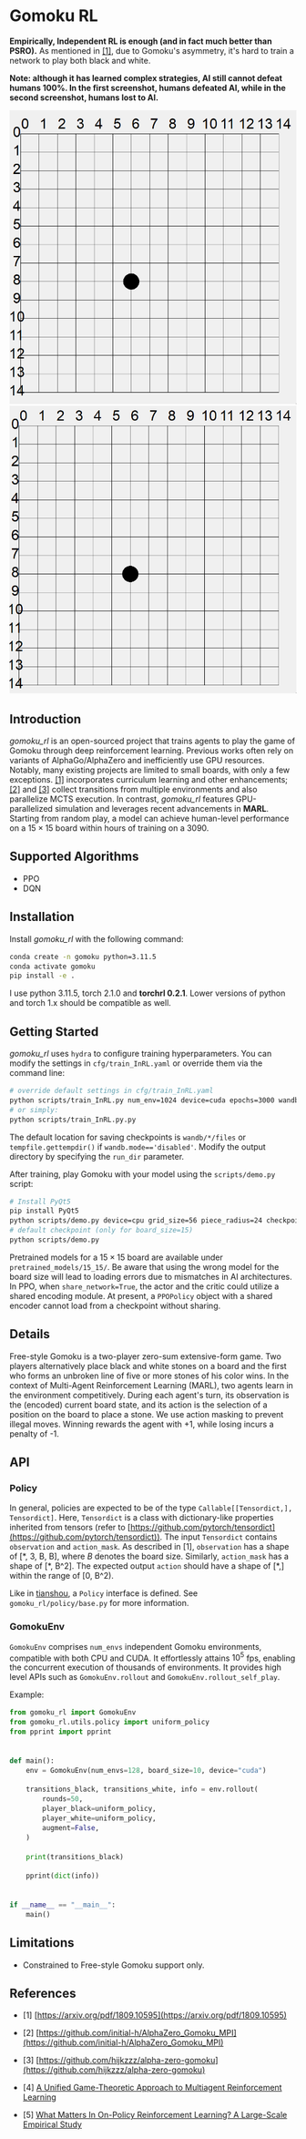 # Gomoku RL

**Empirically, Independent RL is enough (and in fact much better than PSRO).** As mentioned in [[1]](#refer-anchor-1), due to Gomoku's asymmetry, it's hard to train a network to play both black and white.

**Note: although it has learned complex strategies, AI still cannot defeat humans 100%. In the first screenshot, humans defeated AI, while in the second screenshot, humans lost to AI.**

![](/images/lose1.gif)
![](/images/win1.gif)

## Introduction

*gomoku_rl* is an open-sourced project that trains agents to play the game of Gomoku through deep reinforcement learning. Previous works often rely on variants of AlphaGo/AlphaZero and inefficiently use GPU resources. Notably, many existing projects are limited to small boards, with only a few exceptions. [[1]](#refer-anchor-1) incorporates curriculum learning and other enhancements;  [[2]](#refer-anchor-2)  and  [[3]](#refer-anchor-3)  collect transitions from multiple environments and also parallelize MCTS execution. In contrast, *gomoku_rl* features GPU-parallelized simulation and leverages recent advancements in **MARL**. Starting from random play, a model can achieve human-level performance on a $15\times15$ board within hours of training on a 3090.

## Supported Algorithms

- PPO
- DQN

## Installation

Install *gomoku_rl* with the following command:

```bash
conda create -n gomoku python=3.11.5
conda activate gomoku
pip install -e .
```

I use python 3.11.5, torch 2.1.0 and **torchrl 0.2.1**. Lower versions of python and torch 1.x should be compatible as well. 

## Getting Started

*gomoku_rl* uses `hydra` to configure training hyperparameters. You can modify the settings in `cfg/train_InRL.yaml` or override them via the command line:

```bash
# override default settings in cfg/train_InRL.yaml
python scripts/train_InRL.py num_env=1024 device=cuda epochs=3000 wandb.mode=online
# or simply:
python scripts/train_InRL.py.py
```

The default location for saving checkpoints is `wandb/*/files` or `tempfile.gettempdir()` if `wandb.mode=='disabled'`. Modify the output directory by specifying the `run_dir` parameter.

After training, play Gomoku with your model using the `scripts/demo.py` script:

```bash
# Install PyQt5
pip install PyQt5
python scripts/demo.py device=cpu grid_size=56 piece_radius=24 checkpoint=/model/path
# default checkpoint (only for board_size=15)
python scripts/demo.py
```

Pretrained models for a $15\times15$ board are available under  `pretrained_models/15_15/`. Be aware that using the wrong model for the board size will lead to loading errors due to mismatches in AI architectures. In PPO, when `share_network=True`, the actor and the critic could utilize a shared encoding module. At present, a `PPOPolicy` object with a shared encoder cannot load from a checkpoint without sharing.

## Details

Free-style Gomoku is a two-player zero-sum extensive-form game. Two players alternatively place black and white stones on a board and the first who forms an unbroken line of five or more stones of his color wins. In the context of Multi-Agent Reinforcement Learning (MARL), two agents learn in the environment competitively. During each agent's turn, its observation is the (encoded) current board state, and its action is the selection of a position on the board to place a stone. We use action masking to prevent illegal moves. Winning rewards the agent with +1, while losing incurs a penalty of -1. 


## API

### Policy
In general, policies are expected to be of the type `Callable[[Tensordict,], Tensordict]`. Here, `Tensordict` is a class with dictionary-like properties inherited from tensors (refer to [https://github.com/pytorch/tensordict](https://github.com/pytorch/tensordict)). The input `Tensordict` contains `observation` and `action_mask`. As described in [1], `observation` has a shape of [\*, 3, B, B], where $B$ denotes the board size. Similarly, `action_mask` has a shape of [\*, B^2]. The expected output `action` should have a shape of [\*,] within the range of [0, B^2).

Like in [tianshou](https://github.com/thu-ml/tianshou), a `Policy` interface is defined. See `gomoku_rl/policy/base.py` for more information.


### GomokuEnv

`GomokuEnv` comprises `num_envs` independent Gomoku environments, compatible with both CPU and CUDA. It effortlessly attains $10^5$ fps, enabling the concurrent execution of thousands of environments. It provides high level APIs such as `GomokuEnv.rollout` and `GomokuEnv.rollout_self_play`.

Example:

```python
from gomoku_rl import GomokuEnv
from gomoku_rl.utils.policy import uniform_policy
from pprint import pprint


def main():
    env = GomokuEnv(num_envs=128, board_size=10, device="cuda")

    transitions_black, transitions_white, info = env.rollout(
        rounds=50,
        player_black=uniform_policy,
        player_white=uniform_policy,
        augment=False,
    )

    print(transitions_black)

    pprint(dict(info))


if __name__ == "__main__":
    main()

```

## Limitations

- Constrained to Free-style Gomoku support only.

## References

<div id="refer-anchor-1"></div>

- [1] [https://arxiv.org/pdf/1809.10595](https://arxiv.org/pdf/1809.10595)

<div id="refer-anchor-2"></div>

- [2] [https://github.com/initial-h/AlphaZero_Gomoku_MPI](https://github.com/initial-h/AlphaZero_Gomoku_MPI)

<div id="refer-anchor-3"></div>

- [3] [https://github.com/hijkzzz/alpha-zero-gomoku](https://github.com/hijkzzz/alpha-zero-gomoku)

<div id="refer-anchor-4"></div>

- [4] [A Unified Game-Theoretic Approach to Multiagent Reinforcement Learning](https://arxiv.org/pdf/1711.00832.pdf)

<div id="refer-anchor-5"></div>

- [5] [What Matters In On-Policy Reinforcement Learning? A Large-Scale Empirical Study](https://arxiv.org/pdf/2006.05990.pdf)
